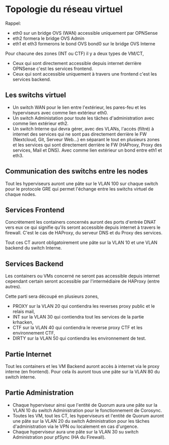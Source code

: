 # Topologie du réseau virtuel

Rappel:
- eth0 sur un bridge OVS (WAN) accessible uniquement par OPNSense
- eth2 formera le bridge OVS Admin
- eth1 et eth3 formerons le bond OVS bond0 sur le bridge OVS Interne

Pour chacune des zones (INT ou CTF) il y a deux types de VM/CT,

- Ceux qui sont directement accessible depuis internet derrière OPNSense c'est les services frontend.
- Ceux qui sont accessible uniquement à travers une frontend c'est les services backend.

## Les switchs virtuel

- Un switch WAN pour le lien entre l'extérieur, les pares-feu et les hyperviseurs avec comme lien extérieur eth0.
- Un switch Administation pour toute les tâches d'administration avec comme lien extérieur eth2.
- Un switch Interne qui devra gérer, avec des VLANs, l'accès (filtré) à internet des services qui ne sont pas directement derrière le FW (Nextcloud, Git, Serveur Web...) en séparant le tout en plusieurs zones et les services qui sont directement derrière le FW (HAProxy, Proxy des services, Mail et DNS). Avec comme lien extérieur un bond entre eth1 et eth3.

## Communication des switchs entre les nodes

Tout les hyperviseurs auront une pâte sur le VLAN 100 sur chaque switch pour le protocole GRE qui permet l'échange entre les switchs virtuel de chaque nodes.

## Services Frontend

Concrètement les containers concernés auront des ports d'entrée DNAT vers eux ce qui signifie qu'ils seront accessible depuis internet à travers le firewall. C'est le cas de HAProxy, du serveur DNS et du Proxy des services.

Tout ces CT auront obligatoirement une pâte sur la VLAN 10 et une VLAN backend du switch Interne.

## Services Backend

Les containers ou VMs concerné ne seront pas accessible depuis internet cependant certain seront accessible par l'intermédiaire de HAProxy (entre autres).

Cette parti sera découpé en plusieurs zones,
- PROXY sur la VLAN 20 qui contiendra les reverses proxy public et le relais mail,
- INT sur la VLAN 30 qui contiendra tout les services de la partie krhacken,
- CTF sur la VLAN 40 qui contiendra le reverse proxy CTF et les environnement CTF,
- DIRTY sur la VLAN 50 qui contiendra les environnement de test.

## Partie Internet

Tout les containers et les VM Backend auront accès à internet via le proxy interne (en frontend). Pour cela ils auront tous une pâte sur la VLAN 80 du switch interne.

## Partie Administration

- Chaque hyperviseur ainsi que l'entité de Quorum aura une pâte sur la VLAN 10 du switch Administration pour le fonctionnement de Corosync.
- Toutes les VM, tout les CT, les hyperviseurs et l'entité de Quorum auront une pâte sur la VLAN 20 du switch Administration pour les tâches d'administration via le VPN ou localement en cas d'urgence.
- Chaque hyperviseur aura une pâte sur la VLAN 30 su switch Administration pour pfSync (HA du Firewall).

